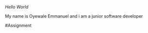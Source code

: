 *Hello World*
<p> My name is Oyewale Emmanuel and i am a junior software developer </p>
 #Assignment
